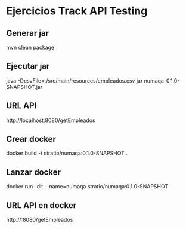 # Ejercicios Track API Testing

## Generar jar
mvn clean package 

## Ejecutar jar
java -DcsvFile=./src/main/resources/empleados.csv jar numaqa-0.1.0-SNAPSHOT.jar

## URL API
http://localhost:8080/getEmpleados

## Crear docker
docker build -t stratio/numaqa:0.1.0-SNAPSHOT .

## Lanzar docker 
docker run -dit --name=numaqa stratio/numaqa:0.1.0-SNAPSHOT

## URL API en docker
http://<docker-ip>:8080/getEmpleados
